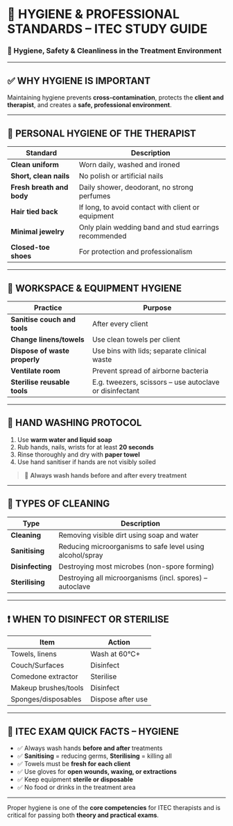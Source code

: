 
# 🧼 HYGIENE & PROFESSIONAL STANDARDS – ITEC STUDY GUIDE

### 📘 Hygiene, Safety & Cleanliness in the Treatment Environment

---

## ✅ WHY HYGIENE IS IMPORTANT

Maintaining hygiene prevents **cross-contamination**, protects the **client and therapist**, and creates a **safe, professional environment**.

---

## 🧼 PERSONAL HYGIENE OF THE THERAPIST

| Standard                     | Description                                                 |
|------------------------------|-------------------------------------------------------------|
| **Clean uniform**            | Worn daily, washed and ironed                               |
| **Short, clean nails**       | No polish or artificial nails                              |
| **Fresh breath and body**    | Daily shower, deodorant, no strong perfumes                 |
| **Hair tied back**           | If long, to avoid contact with client or equipment          |
| **Minimal jewelry**          | Only plain wedding band and stud earrings recommended       |
| **Closed-toe shoes**         | For protection and professionalism                         |

---

## 🧽 WORKSPACE & EQUIPMENT HYGIENE

| Practice                          | Purpose                                                   |
|-----------------------------------|-----------------------------------------------------------|
| **Sanitise couch and tools**      | After every client                                        |
| **Change linens/towels**          | Use clean towels per client                               |
| **Dispose of waste properly**     | Use bins with lids; separate clinical waste               |
| **Ventilate room**                | Prevent spread of airborne bacteria                       |
| **Sterilise reusable tools**      | E.g. tweezers, scissors – use autoclave or disinfectant   |

---

## 🧴 HAND WASHING PROTOCOL

1. Use **warm water and liquid soap**
2. Rub hands, nails, wrists for at least **20 seconds**
3. Rinse thoroughly and dry with **paper towel**
4. Use hand sanitiser if hands are not visibly soiled

> 🧠 **Always wash hands before and after every treatment**

---

## 🧼 TYPES OF CLEANING

| Type         | Description                                                         |
|--------------|---------------------------------------------------------------------|
| **Cleaning** | Removing visible dirt using soap and water                          |
| **Sanitising** | Reducing microorganisms to safe level using alcohol/spray         |
| **Disinfecting** | Destroying most microbes (non-spore forming)                    |
| **Sterilising** | Destroying all microorganisms (incl. spores) – autoclave         |

---

## ❗ WHEN TO DISINFECT OR STERILISE

| Item                     | Action          |
|--------------------------|-----------------|
| Towels, linens           | Wash at 60°C+   |
| Couch/Surfaces           | Disinfect       |
| Comedone extractor       | Sterilise       |
| Makeup brushes/tools     | Disinfect       |
| Sponges/disposables      | Dispose after use|

---

## 🧠 ITEC EXAM QUICK FACTS – HYGIENE

- ✅ Always wash hands **before and after** treatments
- ✅ **Sanitising** = reducing germs, **Sterilising** = killing all
- ✅ Towels must be **fresh for each client**
- ✅ Use gloves for **open wounds, waxing, or extractions**
- ✅ Keep equipment **sterile or disposable**
- ✅ No food or drinks in the treatment area

---

Proper hygiene is one of the **core competencies** for ITEC therapists and is critical for passing both **theory and practical exams**.

